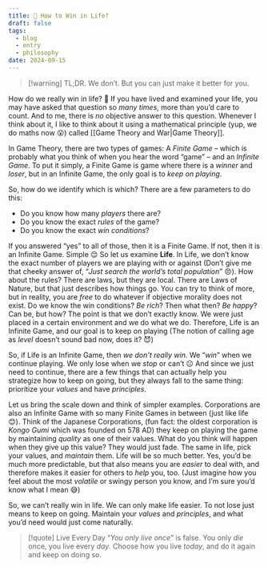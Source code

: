 ```yaml
---
title: 🤔 How to Win in Life?
draft: false
tags:
  - blog
  - entry
  - philosophy
date: 2024-09-15
---
```

> [!warning] TL;DR.
> We don’t. But you can just make it better for you.

How do we really win in life? 🤔 If you have lived and examined your life, you may have asked that question so *many times*, more than you’d care to count. And to me, there is *no* objective answer to this question. Whenever I think about it, I like to think about it using a mathematical principle (yup, we do maths now 😮) called [[Game Theory and War|Game Theory]].

In Game Theory, there are two types of games: A *Finite Game* – which is probably what you think of when you hear the word “game” – and an *Infinite Game*. To put it simply, a Finite Game is game where there is a *winner* and *loser*, but in an Infinite Game, the only goal is to *keep on playing*.

So, how do we identify which is which? There are a few parameters to do this:
- Do you know how many *players* there are?
- Do you know the exact *rules* of the game?
- Do you know the exact *win conditions*?

If you answered “yes” to all of those, then it is a Finite Game. If not, then it is an Infinite Game. Simple 😌 So let us examine **Life**. In Life, we don’t know the exact number of players we are playing with or against (Don’t give me that cheeky answer of, “*Just search the world’s total population*” 😠). How about the rules? There are laws, but they are local. There are Laws of Nature, but that just describes how things go. You can try to think of more, but in reality, you are *free* to do whatever if objective morality does not exist. Do we know the win conditions? *Be rich*? Then what then? *Be happy*? Can be, but how? The point is that we don’t exactly know. We were just placed in a certain environment and we do what we do. Therefore, Life is an Infinite Game, and our goal is to keep on playing (The notion of calling age as *level* doesn’t sound bad now, does it? 😈)

So, if Life is an Infinite Game, then *we don’t really win*. We “*win*” when we continue playing. We only lose when we *stop* or can’t 😐 And since we just need to continue, there are a few things that can actually help you strategize how to keep on going, but they always fall to the same thing: prioritize your *values* and have *principles*.

Let us bring the scale down and think of simpler examples. Corporations are also an Infinite Game with so many Finite Games in between (just like life 😊). Think of the Japanese Corporations, (fun fact: the oldest corporation is *Kongo Gumi* which was founded on 578 AD) they keep on playing the game by maintaining *quality* as one of their values. What do you think will happen when they give up this value? They would just fade. The same in life, pick your values, and *maintain* them. Life will be so much better. Yes, you’d be much more predictable, but that also means you are *easier* to deal with, and therefore makes it easier for others to *help* you, too. (Just imagine how you feel about the most *volatile* or swingy person you know, and I’m sure you’d know what I mean 😅)

So, we can’t really win in life. We can only make life easier. To not lose just means to keep on going. Maintain your *values* and *principles*, and what you’d need would just come naturally.

> [!quote] Live Every Day
> “*You only live once*” is false. You only *die* once, you live every *day*. Choose how you live *today*, and do it again and keep on doing so.